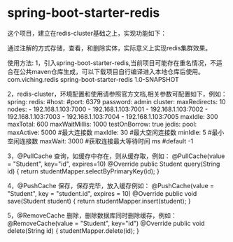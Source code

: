 # spring-boot-starter-redis

这个项目，建立在redis-cluster基础之上，实现功能如下：

通过注解的方式存储，查看，和删除实体，实际意义上实现redis集群效果。

使用方法:
1，引入spring-boot-starter-redis,当前项目可能存在重名情况，不适合在公共maven仓库生成，可以下载项目自行编译进入本地仓库后使用。
    <dependency>
		<groupId>com.viching.redis</groupId>
		<artifactId>spring-boot-starter-redis</artifactId>
		<version>1.0-SNAPSHOT</version>
	</dependency>

2，redis-cluster，环境配置和使用请参照官方文档,相关参数可配置如下，例如：
	spring:
	  redis:
	    #host: 
	    #port: 6379
	    password: admin
	    cluster: 
	      maxRedirects: 10
	      nodes: 
	       - 192.168.1.103:7000
	       - 192.168.1.103:7001
	       - 192.168.1.103:7002
	       - 192.168.1.103:7003
	       - 192.168.1.103:7004
	       - 192.168.1.103:7005
	    maxIdle: 300
	    maxTotal: 600
	    maxWaitMillis: 1000
	    testOnBorrow: true
	    jedis: 
	      pool:
	        maxActive: 5000 #最大连接数
	        maxIdle: 30 #最大空闲连接数
	        minIdle: 5 #最小空闲连接数
	        maxWait: 3000  #获取连接最大等待时间 ms  #default -1

3，@PullCache 查询，如缓存中存在，则从缓存取，例如：
    @PullCache(value = "Student", key="id", expires=10)
    @Override
    public Student query(String id) {
        return studentMapper.selectByPrimaryKey(id);
    }

4，@PushCache 保存，保存完毕，放入缓存例如：
    @PushCache(value = "Student", key = "student.id", expires = 10)
    @Override
    public void save(Student student) {
        return studentMapper.insert(student);
    }

5，@RemoveCache 删除，删除数据库同时删除缓存，例如：
    @RemoveCache(value = "Student", key="id")
    @Override
    public void delete(String id) {
        studentMapper.delete(id);
    }

    
